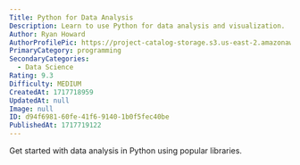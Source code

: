 ```yaml
---
Title: Python for Data Analysis
Description: Learn to use Python for data analysis and visualization.
Author: Ryan Howard
AuthorProfilePic: https://project-catalog-storage.s3.us-east-2.amazonaws.com/images/pfp.png
PrimaryCategory: programming
SecondaryCategories:
  - Data Science
Rating: 9.3
Difficulty: MEDIUM
CreatedAt: 1717718959
UpdatedAt: null
Image: null
ID: d94f6981-60fe-41f6-9140-1b0f5fec40be
PublishedAt: 1717719122
---
```


Get started with data analysis in Python using popular libraries.
